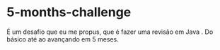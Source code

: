 # 5-months-challenge
É um desafio que eu me propus, que é fazer uma revisão em Java . Do básico até ao avançando em 5 meses.
